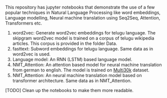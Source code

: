 This repository has jupyter notebooks  that demonstrate the use of a few popular techniques in Natural Language Processing like word embeddings, Language modelling, Neural machine translation using Seq2Seq, Attention, Transformers etc.

1) word2vec: Generate word2vec embeddings for telugu language. The skipgram word2vec model is trained on a corpus of telugu wikipedia articles. This corpus is provided in the folder Data.
2) fasttext: Subword embeddings for telugu language. Same data as in word2vec is used.
3) Language model: An RNN (LSTM) based language model.
4) NMT_Attention: An attention based model for neural machine translation from german to english. The model is trained on [Multi30k](https://pytorch.org/text/stable/datasets.html#torchtext.datasets.Multi30k) dataset.
5) NMT_Attention: An neural machine translation model based on transformer architecture. Same data as in NMT_Attention.

[TODO] Clean up the notebooks to make them more readable.
